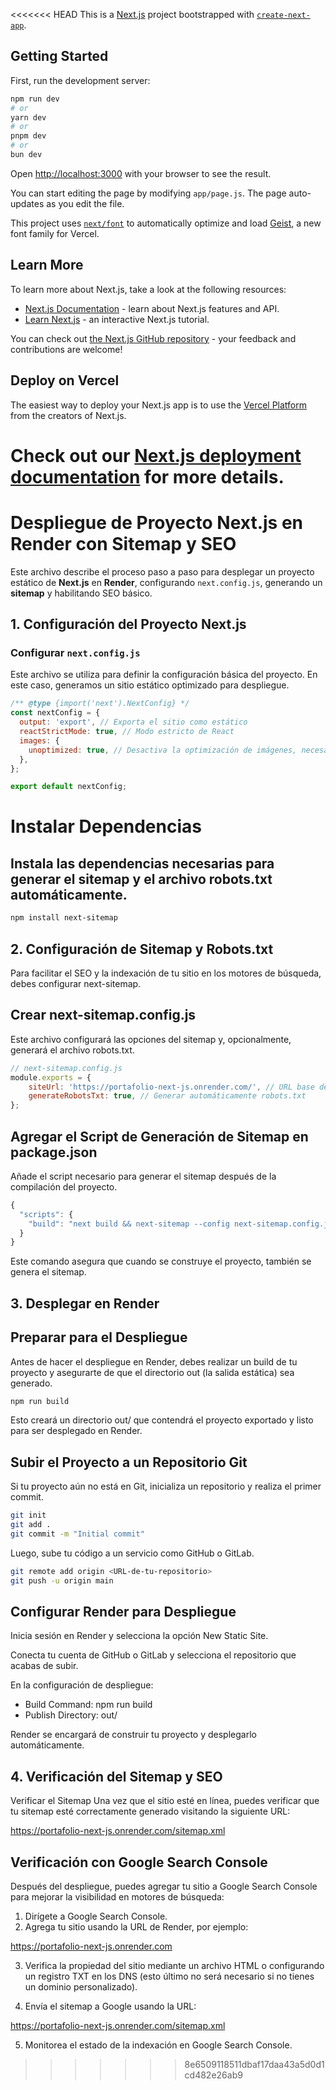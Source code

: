 <<<<<<< HEAD
This is a [Next.js](https://nextjs.org) project bootstrapped with [`create-next-app`](https://nextjs.org/docs/app/api-reference/cli/create-next-app).

## Getting Started

First, run the development server:

```bash
npm run dev
# or
yarn dev
# or
pnpm dev
# or
bun dev
```

Open [http://localhost:3000](http://localhost:3000) with your browser to see the result.

You can start editing the page by modifying `app/page.js`. The page auto-updates as you edit the file.

This project uses [`next/font`](https://nextjs.org/docs/app/building-your-application/optimizing/fonts) to automatically optimize and load [Geist](https://vercel.com/font), a new font family for Vercel.

## Learn More

To learn more about Next.js, take a look at the following resources:

- [Next.js Documentation](https://nextjs.org/docs) - learn about Next.js features and API.
- [Learn Next.js](https://nextjs.org/learn) - an interactive Next.js tutorial.

You can check out [the Next.js GitHub repository](https://github.com/vercel/next.js) - your feedback and contributions are welcome!

## Deploy on Vercel

The easiest way to deploy your Next.js app is to use the [Vercel Platform](https://vercel.com/new?utm_medium=default-template&filter=next.js&utm_source=create-next-app&utm_campaign=create-next-app-readme) from the creators of Next.js.

Check out our [Next.js deployment documentation](https://nextjs.org/docs/app/building-your-application/deploying) for more details.
=======
# Despliegue de Proyecto Next.js en Render con Sitemap y SEO

Este archivo describe el proceso paso a paso para desplegar un proyecto estático de **Next.js** en **Render**, configurando `next.config.js`, generando un **sitemap** y habilitando SEO básico.

## 1. Configuración del Proyecto Next.js

### Configurar `next.config.js`

Este archivo se utiliza para definir la configuración básica del proyecto. En este caso, generamos un sitio estático optimizado para despliegue.

```javascript
/** @type {import('next').NextConfig} */
const nextConfig = {
  output: 'export', // Exporta el sitio como estático
  reactStrictMode: true, // Modo estricto de React
  images: {
    unoptimized: true, // Desactiva la optimización de imágenes, necesaria para sitios estáticos
  },
};

export default nextConfig;
```
# Instalar Dependencias

## Instala las dependencias necesarias para generar el sitemap y el archivo robots.txt automáticamente.

```bash
npm install next-sitemap
```
## 2. Configuración de Sitemap y Robots.txt
Para facilitar el SEO y la indexación de tu sitio en los motores de búsqueda, debes configurar next-sitemap.

## Crear next-sitemap.config.js

Este archivo configurará las opciones del sitemap y, opcionalmente, generará el archivo robots.txt.

```javascript
// next-sitemap.config.js
module.exports = {
    siteUrl: 'https://portafolio-next-js.onrender.com/', // URL base de tu proyecto en Render
    generateRobotsTxt: true, // Generar automáticamente robots.txt
};
```
## Agregar el Script de Generación de Sitemap en package.json

Añade el script necesario para generar el sitemap después de la compilación del proyecto.

```javascript
{
  "scripts": {
    "build": "next build && next-sitemap --config next-sitemap.config.js"
  }
}
```
Este comando asegura que cuando se construye el proyecto, también se genera el sitemap.

## 3. Desplegar en Render

## Preparar para el Despliegue

Antes de hacer el despliegue en Render, debes realizar un build de tu proyecto y asegurarte de que el directorio out (la salida estática) sea generado.

```bash
npm run build
```
Esto creará un directorio out/ que contendrá el proyecto exportado y listo para ser desplegado en Render.

## Subir el Proyecto a un Repositorio Git

Si tu proyecto aún no está en Git, inicializa un repositorio y realiza el primer commit.

```bash
git init
git add .
git commit -m "Initial commit"
```
Luego, sube tu código a un servicio como GitHub o GitLab.

```bash
git remote add origin <URL-de-tu-repositorio>
git push -u origin main
```


## Configurar Render para Despliegue

Inicia sesión en Render y selecciona la opción New Static Site.

Conecta tu cuenta de GitHub o GitLab y selecciona el repositorio que acabas de subir.

En la configuración de despliegue:

- Build Command: npm run build
- Publish Directory: out/

Render se encargará de construir tu proyecto y desplegarlo automáticamente.

## 4. Verificación del Sitemap y SEO

Verificar el Sitemap
Una vez que el sitio esté en línea, puedes verificar que tu sitemap esté correctamente generado visitando la siguiente URL:

https://portafolio-next-js.onrender.com/sitemap.xml

## Verificación con Google Search Console

Después del despliegue, puedes agregar tu sitio a Google Search Console para mejorar la visibilidad en motores de búsqueda:

1. Dirígete a Google Search Console.
2. Agrega tu sitio usando la URL de Render, por ejemplo:

https://portafolio-next-js.onrender.com

3. Verifica la propiedad del sitio mediante un archivo HTML o configurando un registro TXT en los DNS (esto último no será necesario si no tienes un dominio personalizado).

4. Envía el sitemap a Google usando la URL:

https://portafolio-next-js.onrender.com/sitemap.xml

5. Monitorea el estado de la indexación en Google Search Console.
>>>>>>> 8e6509118511dbaf17daa43a5d0d1cd482e26ab9
